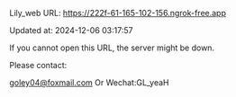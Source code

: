 Lily_web URL: https://222f-61-165-102-156.ngrok-free.app

Updated at: 2024-12-06 03:17:57

If you cannot open this URL, the server might be down.

Please contact: 

goley04@foxmail.com Or Wechat:GL_yeaH